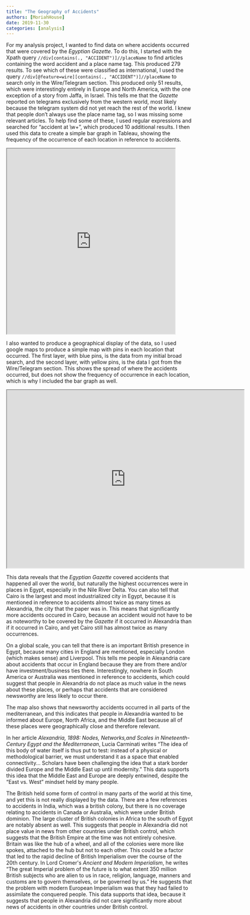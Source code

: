 ```yaml
---
title: "The Geography of Accidents"
authors: [MoriahHouse]
date: 2019-11-30
categories: [analysis]
---
```

For my analysis project, I wanted to find data on where accidents occurred that were covered by the _Egyptian Gazette_. To do this, I started with the Xpath query `//div[contains(., "ACCIDENT")]//placeName` to find articles containing the word accident and a place name tag. This produced 279 results. To see which of these were classified as international, I used the query `//div[@feature=wire][contains(., "ACCIDENT")]//placeName` to search only in the Wire/Telegram section. This produced only 51 results, which were interestingly entirely in Europe and North America, with the one exception of a story from Jaffa, in Israel. This tells me that the *Gazette* reported on telegrams exclusively from the western world, most likely because the telegram system did not yet reach the rest of the world. I knew that people don’t always use the place name tag, so I was missing some relevant articles. To help find some of these, I used regular expressions and searched for “accident at \w+”, which produced 10 additional results. I then used this data to create a simple bar graph in Tableau, showing the frequency of the occurrence of each location in reference to accidents. 

<iframe src="https://public.tableau.com/views/AnalysisBarGraph_jpg/Sheet1?:showVizHome=no&:embed=true" align="center" width="90%" height="500"></iframe>

I also wanted to produce a geographical display of the data, so I used google maps to produce a simple map with pins in each location that occurred. The first layer, with blue pins, is the data from my initial broad search, and the second layer, with yellow pins, is the data I got from the Wire/Telegram section. This shows the spread of where the accidents occurred, but does not show the frequency of occurrence in each location, which is why I included the bar graph as well. 

<iframe src="https://www.google.com/maps/d/u/0/embed?mid=1bWVVl9paj6791gmBySRKapJ_dzBbntuP" width="640" height="480"></iframe>

This data reveals that the _Egyptian Gazette_ covered accidents that happened all over the world, but naturally the highest occurrences were in places in Egypt, especially in the Nile River Delta. You can also tell that Cairo is the largest and most industrialized city in Egypt, because it is mentioned in reference to accidents almost twice as many times as Alexandria, the city that the paper was in. This means that significantly more accidents occured in Cairo, because an accident would not have to be as noteworthy to be covered by the _Gazette_ if it occurred in Alexandria than if it occurred in Cairo, and yet Cairo still has almost twice as many occurrences. 

On a global scale, you can tell that there is an important British presence in Egypt, because many cities in England are mentioned, especially London (which makes sense) and Liverpool. This tells me people in Alexandria care about accidents that occur in England because they are from there and/or have investment/business ties there. Interestingly, nowhere in South America or Australia was mentioned in reference to accidents, which could suggest that people in Alexandria do not place as much value in the news about these places, or perhaps that accidents that are considered newsworthy are less likely to occur there. 

The map also shows that newsworthy accidents occurred in all parts of the mediterranean, and this indicates that people in Alexandria wanted to be informed about Europe, North Africa, and the Middle East because all of these places were geographically close and therefore relevant. 

In her article _Alexandria, 1898: Nodes, Networks,and Scales in Nineteenth-Century Egypt and the Mediterranean_, Lucia Carminati writes “The idea of this body of water itself is thus put to test: instead of a physical or methodological barrier, we must understand it as a space that enabled connectivity... Scholars have been challenging the idea that a stark border divided Europe and the Middle East up until modernity.” This data supports this idea that the Middle East and Europe are deeply entwined, despite the  “East vs. West” mindset held by many people. 

The British held some form of control in many parts of the world at this time, and yet this is not really displayed by the data. There are a few references to accidents in India, which was a british colony, but there is no coverage relating to accidents in Canada or Australia, which were under British dominion. The large cluster of British colonies in Africa to the south of Egypt are notably absent as well. This suggests that people in Alexandria did not place value in news from other countries under British control, which suggests that the British Empire at the time was not entirely cohesive. Britain was like the hub of a wheel, and all of the colonies were more like spokes, attached to the hub but not to each other. This could be a factor that led to the rapid decline of British Imperialism over the course of the 20th century. In Lord Cromer's _Ancient and Modern Imperialism_, he writes “The great Imperial problem of the future is to what extent 350 million British subjects who are alien to us in race, religion, language, manners and customs are to govern themselves, or be governed by us.” He suggests that the problem with modern European Imperialism was that they had failed to assimilate the conquered people. This data supports that idea, because it suggests that people in Alexandria did not care significantly more about news of accidents in other countries under British control.

